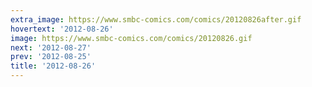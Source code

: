 ```yaml
---
extra_image: https://www.smbc-comics.com/comics/20120826after.gif
hovertext: '2012-08-26'
image: https://www.smbc-comics.com/comics/20120826.gif
next: '2012-08-27'
prev: '2012-08-25'
title: '2012-08-26'
---
```

